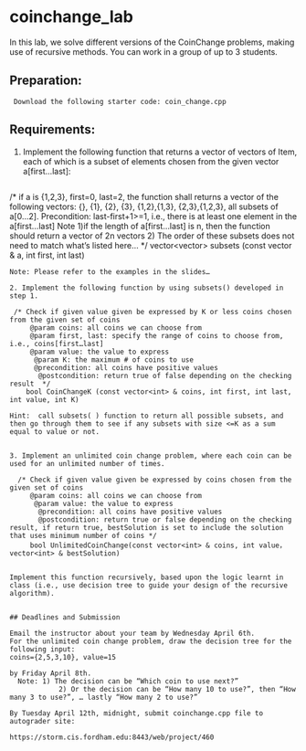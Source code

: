 # coinchange_lab

In this lab, we solve different versions of the CoinChange problems, making use of recursive methods. You can work in a group of up to 3 students. 

## Preparation: 
     Download the following starter code: coin_change.cpp

## Requirements:

1. Implement the following function that returns a vector of vectors of Item, each of which is a subset of elements chosen from the given vector a[first…last]:
   ```
 /* if a is {1,2,3}, first=0, last=2, the function shall returns a vector of the following vectors:
   {}, {1}, {2}, {3}, {1,2},{1,3}, {2,3},{1,2,3}, all subsets of a[0…2].
   Precondition: last-first+1>=1, i.e., there is at least one element in the a[first…last]
   Note 1)if the length of a[first…last] is n, then the function should return a vector of 2n vectors
     2) The order of these subsets does not need to match what’s listed here… 
*/
vector<vector<int>> subsets (const vector<int> & a, int first, int last)
```
Note: Please refer to the examples in the slides… 

2. Implement the following function by using subsets() developed in step 1.
```
     /* Check if given value given be expressed by K or less coins chosen from the given set of coins  
         @param coins: all coins we can choose from 
         @param first, last: specify the range of coins to choose from, i.e., coins[first…last]
         @param value: the value to express
          @param K: the maximum # of coins to use    
          @precondition: all coins have positive values
           @postcondition: return true of false depending on the checking result  */
        bool CoinChangeK (const vector<int> & coins, int first, int last, int value, int K)
  ```    
Hint:  call subsets( ) function to return all possible subsets, and then go through them to see if any subsets with size <=K as a sum equal to value or not.


3. Implement an unlimited coin change problem, where each coin can be used for an unlimited number of times. 
```
      /* Check if given value given be expressed by coins chosen from the given set of coins  
         @param coins: all coins we can choose from 
          @param value: the value to express
           @precondition: all coins have positive values
           @postcondition: return true or false depending on the checking result, if return true, bestSolution is set to include the solution that uses minimum number of coins */
         bool UnlimitedCoinChange(const vector<int> & coins, int value，vector<int> & bestSolution)
```

Implement this function recursively, based upon the logic learnt in class (i.e., use decision tree to guide your design of the recursive algorithm). 


## Deadlines and Submission

Email the instructor about your team by Wednesday April 6th.
For the unlimited coin change problem, draw the decision tree for the following input:
coins={2,5,3,10}, value=15

by Friday April 8th. 
  Note: 1) The decision can be “Which coin to use next?”
            2) Or the decision can be “How many 10 to use?”, then “How many 3 to use?”, … lastly “How many 2 to use?”

By Tuesday April 12th, midnight, submit coinchange.cpp file to  autograder site:

https://storm.cis.fordham.edu:8443/web/project/460



